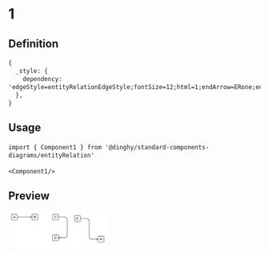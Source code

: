 # 1

## Definition

```
{
  _style: { 
    dependency: 'edgeStyle=entityRelationEdgeStyle;fontSize=12;html=1;endArrow=ERone;endFill=1;',
  },
}
```

## Usage

```
import { Component1 } from '@dinghy/standard-components-diagrams/entityRelation'

<Component1/>
```

## Preview

<img src="./component-1.png" width="200"/>
